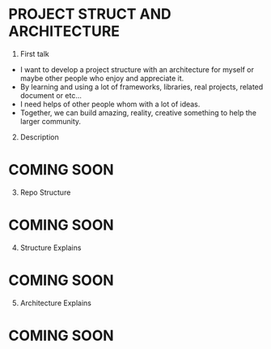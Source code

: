 # PROJECT STRUCT AND ARCHITECTURE

1. First talk
- I want to develop a project structure with an architecture for myself or maybe other people who enjoy and appreciate it.
- By learning and using a lot of frameworks, libraries, real projects, related document or etc...
- I need helps of other people whom with a lot of ideas.
- Together, we can build amazing, reality, creative something to help the larger community.

2. Description
# COMING SOON

3. Repo Structure
# COMING SOON

4. Structure Explains
# COMING SOON

5. Architecture Explains
# COMING SOON